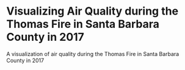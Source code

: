 # Visualizing Air Quality during the Thomas Fire in Santa Barbara County in 2017
A visualization of air quality during the Thomas Fire in Santa Barbara County in 2017

